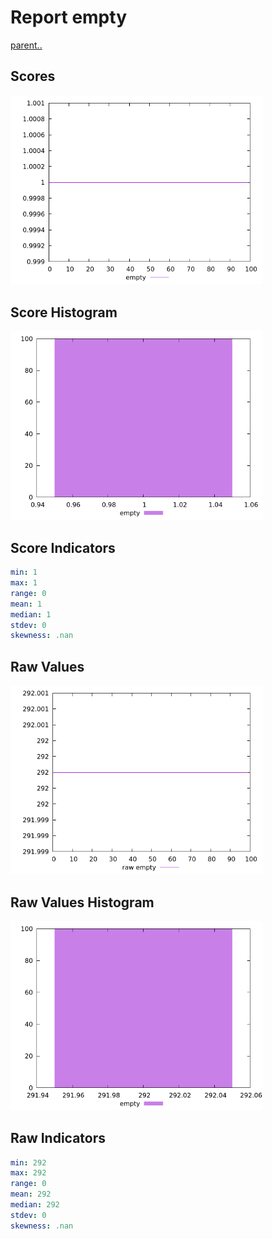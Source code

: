 # Report empty

[parent..](./..)  


## Scores

![score](./score.png)  

## Score Histogram

![hist](./hist.png)  

## Score Indicators

```yaml
min: 1
max: 1
range: 0
mean: 1
median: 1
stdev: 0
skewness: .nan

```

## Raw Values

![raw](./raw.png)  

## Raw Values Histogram

![raw hist](./raw_hist.png)  

## Raw Indicators

```yaml
min: 292
max: 292
range: 0
mean: 292
median: 292
stdev: 0
skewness: .nan

```

<style>
  img {
    max-width: 80%;
  }
</style>
      
